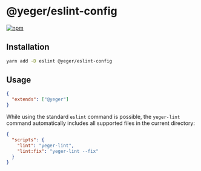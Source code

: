 # @yeger/eslint-config

[![npm](https://img.shields.io/npm/v/@yeger/eslint-config?color=a1b858&label=)](https://npmjs.com/package/@yeger/eslint-config)

## Installation

```bash
yarn add -D eslint @yeger/eslint-config
```

## Usage

```json
{
  "extends": ["@yeger"]
}
```

While using the standard `eslint` command is possible, the `yeger-lint` command automatically includes all supported files in the current directory:

```json
{
  "scripts": {
    "lint": "yeger-lint",
    "lint:fix": "yeger-lint --fix"
  }
}
```
